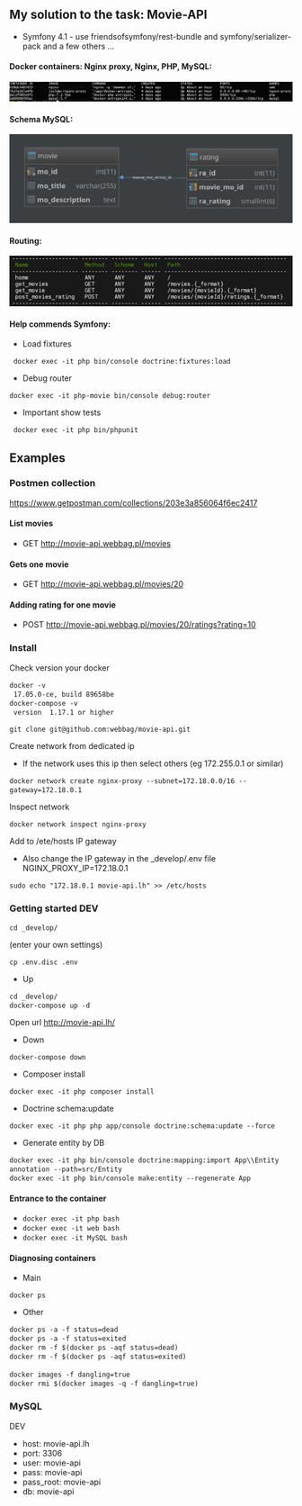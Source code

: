 ## My solution to the task: Movie-API

* Symfony 4.1 - use friendsofsymfony/rest-bundle and symfony/serializer-pack and a few others ...

#### Docker containers: Nginx proxy, Nginx, PHP, MySQL:
![Alt text](https://github.com/webbag/movie-api/blob/master/_develop/docker-ps.png?raw=true "Docker containers")

#### Schema MySQL:
![Alt text](https://github.com/webbag/movie-api/blob/master/_develop/movie-api.png?raw=true "Model DB")

#### Routing:
![Alt text](https://github.com/webbag/movie-api/blob/master/_develop/routing.png?raw=true "Model DB")

#### Help commends Symfony: 

* Load fixtures
``` 
 docker exec -it php bin/console doctrine:fixtures:load
``` 

* Debug router
``` 
docker exec -it php-movie bin/console debug:router
``` 

* Important show tests
``` 
 docker exec -it php bin/phpunit
``` 

## Examples

### Postmen collection
https://www.getpostman.com/collections/203e3a856064f6ec2417

#### List movies 
* GET  http://movie-api.webbag.pl/movies

#### Gets one movie
* GET  http://movie-api.webbag.pl/movies/20 

#### Adding rating for one movie
* POST http://movie-api.webbag.pl/movies/20/ratings?rating=10

### Install 
Check version your docker
```
docker -v
 17.05.0-ce, build 89658be
docker-compose -v
 version  1.17.1 or higher
```
```
git clone git@github.com:webbag/movie-api.git
``` 

Create network from dedicated ip
* If the network uses this ip then select others (eg 172.255.0.1 or similar)
``` 
docker network create nginx-proxy --subnet=172.18.0.0/16 --gateway=172.18.0.1
```
Inspect network
``` 
docker network inspect nginx-proxy
```
Add to /ete/hosts IP gateway
* Also change the IP gateway in the _develop/.env file NGINX_PROXY_IP=172.18.0.1 
``` 
sudo echo "172.18.0.1 movie-api.lh" >> /etc/hosts
```

### Getting started DEV
```
cd _develop/ 
```
(enter your own settings)
```
cp .env.disc .env 
```

* Up
```
cd _develop/ 
docker-compose up -d
```
Open url 
http://movie-api.lh/ 

* Down
```
docker-compose down
```

* Composer install

```
docker exec -it php composer install
```

* Doctrine schema:update 

```
docker exec -it php php app/console doctrine:schema:update --force
```
    
* Generate entity by DB
``` 
docker exec -it php bin/console doctrine:mapping:import App\\Entity annotation --path=src/Entity
docker exec -it php bin/console make:entity --regenerate App
``` 

#### Entrance to the container
*  ```docker exec -it php bash ```
*  ```docker exec -it web bash ```
*  ```docker exec -it MySQL bash ```
 
#### Diagnosing containers

* Main 
``` 
docker ps
``` 

* Other
``` 
docker ps -a -f status=dead
docker ps -a -f status=exited
docker rm -f $(docker ps -aqf status=dead)
docker rm -f $(docker ps -aqf status=exited)

docker images -f dangling=true
docker rmi $(docker images -q -f dangling=true)
``` 

### MySQL

DEV
* host:       movie-api.lh
* port:       3306
* user:       movie-api
* pass:       movie-api
* pass_root:  movie-api
* db:         movie-api
